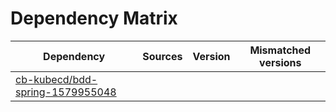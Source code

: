 # Dependency Matrix

Dependency | Sources | Version | Mismatched versions
---------- | ------- | ------- | -------------------
[cb-kubecd/bdd-spring-1579955048](https://github.com/cb-kubecd/bdd-spring-1579955048.git) |  | []() | 
